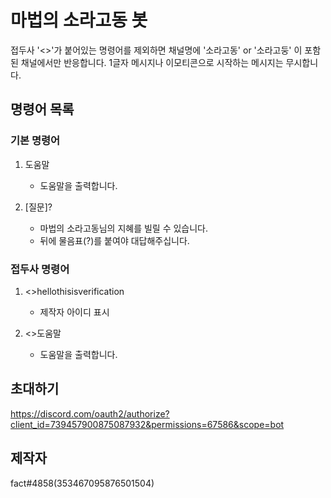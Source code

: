 # 마법의 소라고동 봇

접두사 '<>'가 붙어있는 명령어를 제외하면 채널명에 '소라고동' or '소라고둥' 이 포함된 채널에서만 반응합니다.
1글자 메시지나 이모티콘으로 시작하는 메시지는 무시합니다.

## 명령어 목록

### 기본 명령어

1. 도움말
     - 도움말을 출력합니다.

2. [질문]?
     - 마법의 소라고동님의 지혜를 빌릴 수 있습니다.
     - 뒤에 물음표(?)를 붙여야 대답해주십니다.

### 접두사 명령어

1. <>hellothisisverification
     - 제작자 아이디 표시

2. <>도움말
     - 도움말을 출력합니다.

## 초대하기
https://discord.com/oauth2/authorize?client_id=739457900875087932&permissions=67586&scope=bot

## 제작자
fact#4858(353467095876501504)